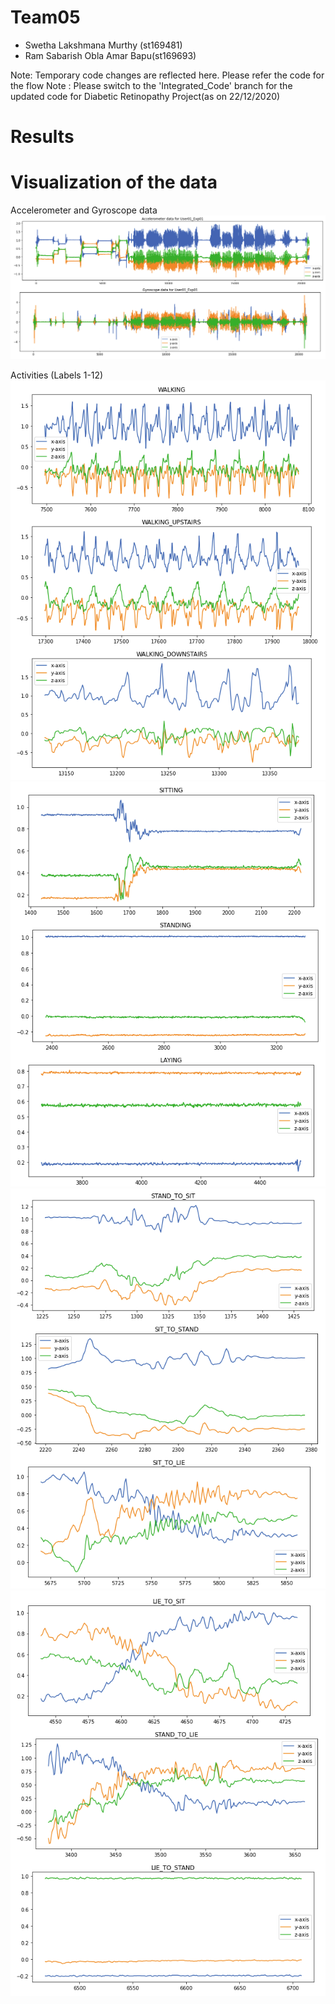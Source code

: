 # Team05
- Swetha Lakshmana Murthy (st169481)
- Ram Sabarish Obla Amar Bapu(st169693)

Note: Temporary code changes are reflected here.
Please refer the code for the flow
Note : Please switch to the 'Integrated_Code' branch for the updated code for Diabetic Retinopathy Project(as on 22/12/2020)

# Results
# Visualization of the data
Accelerometer and Gyroscope data
![alt text](Human_Activity_Recognition/images/acc_gyro.png)

Activities (Labels 1-12)
![alt text](Human_Activity_Recognition/images/one.png)
![alt text](Human_Activity_Recognition/images/two.png)
![alt text](Human_Activity_Recognition/images/3.png)
![alt text](Human_Activity_Recognition/images/4.png)
